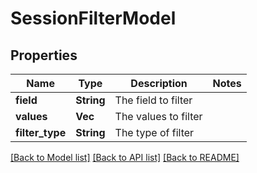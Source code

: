 # SessionFilterModel

## Properties

Name | Type | Description | Notes
------------ | ------------- | ------------- | -------------
**field** | **String** | The field to filter | 
**values** | **Vec<String>** | The values to filter | 
**filter_type** | **String** | The type of filter | 

[[Back to Model list]](../README.md#documentation-for-models) [[Back to API list]](../README.md#documentation-for-api-endpoints) [[Back to README]](../README.md)


